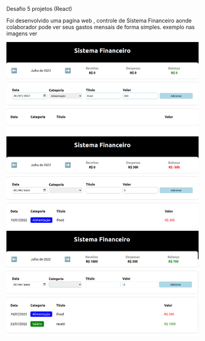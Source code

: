 Desafio 5 projetos (React)

Foi desenvolvido uma pagína web , controle de Sistema Financeiro aonde colaborador pode ver seus gastos mensais de forma símples.
exemplo nas imagens ver

<img src="txt1.png"/>
<img src="txt2.png"/>
<img src="txt3.png"/>
